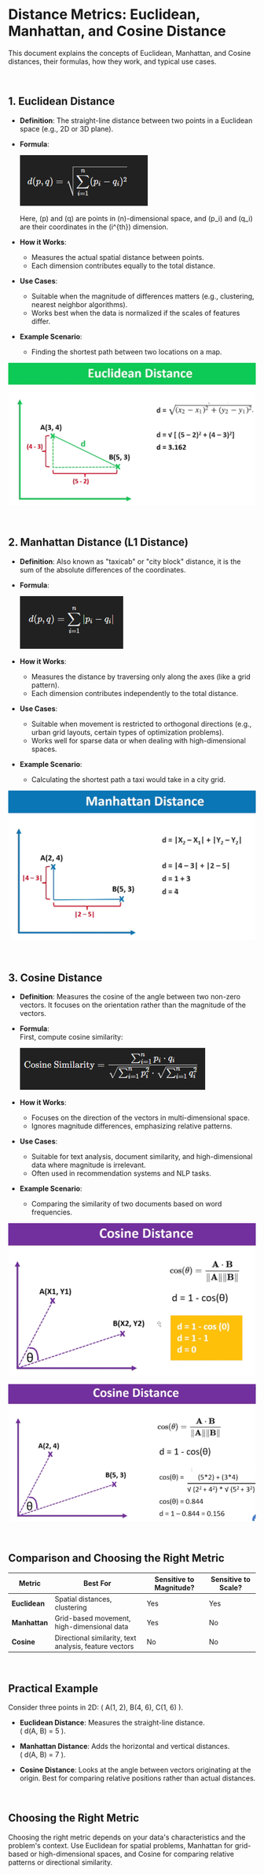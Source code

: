 # Distance Metrics: Euclidean, Manhattan, and Cosine Distance

This document explains the concepts of Euclidean, Manhattan, and Cosine distances, their formulas, how they work, and typical use cases.

<br>

## 1. Euclidean Distance

- **Definition**: The straight-line distance between two points in a Euclidean space (e.g., 2D or 3D plane).
- **Formula**:  

    ![alt text](README-imgs/Euclidean_Distance_Formula.png)

  Here, \(p\) and \(q\) are points in \(n\)-dimensional space, and \(p_i\) and \(q_i\) are their coordinates in the \(i^{th}\) dimension.

- **How it Works**:  
  - Measures the actual spatial distance between points.
  - Each dimension contributes equally to the total distance.

- **Use Cases**:  
  - Suitable when the magnitude of differences matters (e.g., clustering, nearest neighbor algorithms).
  - Works best when the data is normalized if the scales of features differ.

- **Example Scenario**:  
  - Finding the shortest path between two locations on a map.

![alt text](README-imgs/Euclidean_Distance.png)

<br>

## 2. Manhattan Distance (L1 Distance)  

- **Definition**: Also known as "taxicab" or "city block" distance, it is the sum of the absolute differences of the coordinates.
- **Formula**:  

    ![alt text](README-imgs/Manhattan_Distance_Formula.png)

- **How it Works**:  
  - Measures the distance by traversing only along the axes (like a grid pattern).
  - Each dimension contributes independently to the total distance.

- **Use Cases**:  
  - Suitable when movement is restricted to orthogonal directions (e.g., urban grid layouts, certain types of optimization problems).
  - Works well for sparse data or when dealing with high-dimensional spaces.

- **Example Scenario**:  
  - Calculating the shortest path a taxi would take in a city grid.

![alt text](README-imgs/Manhattan_Distance.png)

<br>

## 3. Cosine Distance

- **Definition**: Measures the cosine of the angle between two non-zero vectors. It focuses on the orientation rather than the magnitude of the vectors.
- **Formula**:  
  First, compute cosine similarity:
  
  ![alt text](README-imgs/Cosine_Distance_Formula.png)

- **How it Works**:  
  - Focuses on the direction of the vectors in multi-dimensional space.
  - Ignores magnitude differences, emphasizing relative patterns.

- **Use Cases**:  
  - Suitable for text analysis, document similarity, and high-dimensional data where magnitude is irrelevant.
  - Often used in recommendation systems and NLP tasks.

- **Example Scenario**:  
  - Comparing the similarity of two documents based on word frequencies.

![alt text](README-imgs/Cosine_Distance_1.png)

![alt text](README-imgs/Cosine_Distance_2.png)

<br>

## Comparison and Choosing the Right Metric

| **Metric**       | **Best For**                                               | **Sensitive to Magnitude?** | **Sensitive to Scale?** |
|-------------------|------------------------------------------------------------|-----------------------------|--------------------------|
| **Euclidean**     | Spatial distances, clustering                              | Yes                         | Yes                     |
| **Manhattan**     | Grid-based movement, high-dimensional data                 | Yes                         | No                      |
| **Cosine**        | Directional similarity, text analysis, feature vectors     | No                          | No                      |

<br>

## Practical Example

Consider three points in 2D: \( A(1, 2), B(4, 6), C(1, 6) \).

- **Euclidean Distance**: Measures the straight-line distance.  
  \( d(A, B) = 5 \).

- **Manhattan Distance**: Adds the horizontal and vertical distances.  
  \( d(A, B) = 7 \).

- **Cosine Distance**: Looks at the angle between vectors originating at the origin. Best for comparing relative positions rather than actual distances.

<br>

## Choosing the Right Metric

Choosing the right metric depends on your data's characteristics and the problem's context. Use Euclidean for spatial problems, Manhattan for grid-based or high-dimensional spaces, and Cosine for comparing relative patterns or directional similarity.

